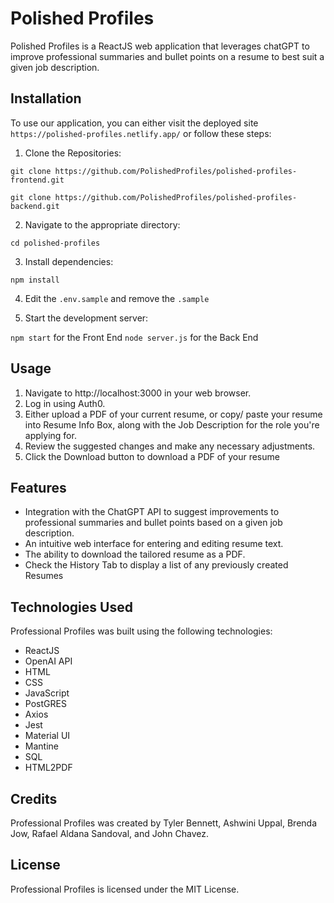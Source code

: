 # Polished Profiles

Polished Profiles is a ReactJS web application that leverages chatGPT to improve professional summaries and bullet points on a resume to best suit a given job description.

## Installation

To use our application, you can either visit the deployed site `https://polished-profiles.netlify.app/` or follow these steps:

1. Clone the Repositories:

`git clone https://github.com/PolishedProfiles/polished-profiles-frontend.git`

`git clone https://github.com/PolishedProfiles/polished-profiles-backend.git`

2. Navigate to the appropriate directory:

`cd polished-profiles`

3. Install dependencies:

`npm install`

4. Edit the `.env.sample` and remove the `.sample`

5. Start the development server:

`npm start` for the Front End
`node server.js` for the Back End

## Usage

1. Navigate to http://localhost:3000 in your web browser.
2. Log in using Auth0.
3. Either upload a PDF of your current resume, or copy/ paste your resume into Resume Info Box, along with the Job Description for the role you're applying for.
4. Review the suggested changes and make any necessary adjustments.
5. Click the Download button to download a PDF of your resume

## Features

* Integration with the ChatGPT API to suggest improvements to professional summaries and bullet points based on a given job description.
* An intuitive web interface for entering and editing resume text.
* The ability to download the tailored resume as a PDF.
* Check the History Tab to display a list of any previously created Resumes

## Technologies Used

Professional Profiles was built using the following technologies:

* ReactJS
* OpenAI API
* HTML
* CSS
* JavaScript
* PostGRES
* Axios
* Jest
* Material UI
* Mantine
* SQL
* HTML2PDF

## Credits

Professional Profiles was created by Tyler Bennett, Ashwini Uppal, Brenda Jow, Rafael Aldana Sandoval, and John Chavez.

## License

Professional Profiles is licensed under the MIT License.
